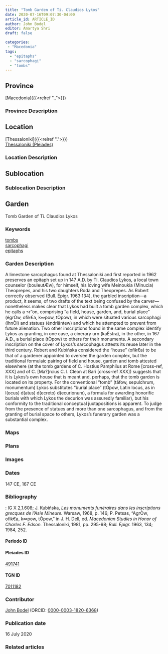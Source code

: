 ```yaml
---
title: "Tomb Garden of Ti. Claudios Lykos"
date: 2020-07-16T09:07:30-04:00
article_id: ARTICLE_ID
author: John Bodel
editor: Amartya Shri
draft: false

categories:
 - "Macedonia"
tags:
  - "epitaphs"
  - "sarcophagi"
  - "tombs"
---
```


## Province

[Macedonia]({{<relref "..">}})  

### Province Description

<!-- DESCRIPTION -->


## Location

[Thessaloniki]({{<relref ".">}}) \
[Thessaloniki (Pleiades)](https://pleiades.stoa.org/places/491741)

### Location Description

<!-- LEAVE THIS BLANK FOR NOW -->

## Sublocation

<!--
[AREA WITHIN LOCATION, LIKE “PALATINE HILL”](GEOREFERENCE LINK)
A sublocation is any area larger than an individual garden, but located within a location. I would always try to include a link to a controlled vocabulary here if possible. This ID may well be different from the Garden ID, e.g., Pompeii versus a Garden in one of the houses which has its own Pleiades ID.
-->

### Sublocation Description

<!-- DESCRIPTION -->

## Garden

Tomb Garden of Ti. Claudios Lykos


### Keywords

[tombs](http://vocab.getty.edu/page/aat/300005926) \
[sarcophagi](http://vocab.getty.edu/page/aat/300005947) \
[epitaphs](http://vocab.getty.edu/page/aat/300028729)

### Garden Description

A limestone sarcophagus found at Thessaloniki and first reported in 1962 preserves an epitaph set up in 147 A.D. by Ti. Claudios Lykos, a local town counselor (bouleutÆw), for himself, his loving wife Meinoukia (Minucia) Theoprepes, and his two daughters Roda and Theoprepes. As Robert correctly observed (Bull. Épigr. 1963:134), the garbled inscription—a product, it seems, of two drafts of the text being confused by the carver—nonetheless makes clear that Lykos had built a tomb garden complex, which he calls a ≤r“on, comprising “a field, house, garden, and, burial place” (égrÒw, oﬁk€a, k∞pow, tÒpow), in which were situated various sarcophagi (lhnÒi) and statues (éndriãntew) and which he attempted to prevent from future alienation. Two other inscriptions found in the same complex identify Lykos as granting, in one case, a cinerary urn (kaÊstra), in the other, in 167 A.D., a burial place (tÒpow) to others for their monuments. A secondary inscription on the cover of Lykos’s sarcophagus attests its reuse later in the third century. Robert and Kubińska considered the “house” (oﬁk€a) to be that of a gardener appointed to oversee the garden complex, but the traditional formulaic pairing of field and house, garden and tomb attested elsewhere (at the tomb gardens of C. Hostius Pamphilus at Rome [cross-ref, XXX] and of C. [Ma?]rcius C. l. Cleon at Bari [cross-ref XXX]) suggests that it is Lykos’s own house that is meant and, perhaps, that the tomb garden is located on its property. For the conventional “tomb” (tãfow, sepulchrum, monumentum) Lykos substitutes “burial place” (tÒpow, Latin locus, as in l(ocus) d(atus) d(ecreto) d(ecurionum), a formula for awarding honorific burials with which Lykos the decurion was assuredly familiar), but his conformity to the traditional conceptual juxtapositions is apparent. To judge from the presence of statues and more than one sarcophagus, and from the granting of burial space to others, Lykos’s funerary garden was a substantial complex.

### Maps

<!--
{{< figure src="IMG_URL" alt="ALT_TEXT" title="CAPTION" >}}
-->

### Plans

<!--
{{< figure src="IMG_URL" alt="ALT_TEXT" title="CAPTION" >}}
-->

### Images

<!--
{{< figure src="IMG_URL" alt="ALT_TEXT" title="CAPTION" >}}
-->

### Dates

147 CE, 167 CE

### Bibliography

:  IG X 2,1.608; J. Kubińska, *Les monuments funéraires dans les inscriptions grecques de l’Asie Mineure.* Warsaw, 1968, p. 146; P. Petsas, “AgrÒw, oﬁk€a, k∞pow, tÒpow,” in J. H. Dell, ed. *Macedonian Studies in Honor of Charles F. Edson.* Thessaloniki, 1981, pp. 295-98; *Bull. Épigr.* 1963, 134; 1984, 252.  

#### Periodo ID

<!-- [PERIODO_ID](https://pleiades.stoa.org/places/PLEIADES_ID) -->

#### Pleiades ID

[491741](https://pleiades.stoa.org/places/491741)

#### TGN ID

[7011182](http://vocab.getty.edu/page/tgn/7011182)

### Contributor

[John Bodel](https://www.brown.edu/academics/history/people/john-bodel) (ORCID: [0000-0003-1820-6368](https://orcid.org/0000-0003-1820-6368))

### Publication date

16 July 2020

### Related articles

<!-- Links to other related articles. Leave blank for now -->